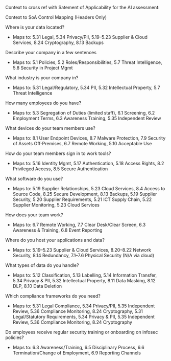 Context to cross ref with Satement of Applicability for the AI assessment:

Context to SoA Control Mapping (Headers Only)


Where is your data located?


- Maps to: 5.31 Legal, 5.34 Privacy/PII, 5.19–5.23 Supplier & Cloud Services, 8.24 Cryptography, 8.13 Backups

Describe your company in a few sentences


- Maps to: 5.1 Policies, 5.2 Roles/Responsibilities, 5.7 Threat Intelligence, 5.8 Security in Project Mgmt

What industry is your company in?


- Maps to: 5.31 Legal/Regulatory, 5.34 PII, 5.32 Intellectual Property, 5.7 Threat Intelligence

How many employees do you have?


- Maps to: 5.3 Segregation of Duties (limited staff), 6.1 Screening, 6.2 Employment Terms, 6.3 Awareness Training, 5.35 Independent Review

What devices do your team members use?


- Maps to: 8.1 User Endpoint Devices, 8.7 Malware Protection, 7.9 Security of Assets Off‑Premises, 6.7 Remote Working, 5.10 Acceptable Use

How do your team members sign in to work tools?


- Maps to: 5.16 Identity Mgmt, 5.17 Authentication, 5.18 Access Rights, 8.2 Privileged Access, 8.5 Secure Authentication

What software do you use?


- Maps to: 5.19 Supplier Relationships, 5.23 Cloud Services, 8.4 Access to Source Code, 8.25 Secure Development, 8.13 Backups,  5.19 Supplier Security, 5.20 Supplier Requirements, 5.21 ICT Supply Chain, 5.22 Supplier Monitoring, 5.23 Cloud Services

How does your team work?


- Maps to: 6.7 Remote Working, 7.7 Clear Desk/Clear Screen, 6.3 Awareness & Training, 6.8 Event Reporting

Where do you host your applications and data?


- Maps to: 5.19–5.23 Supplier & Cloud Services, 8.20–8.22 Network Security, 8.14 Redundancy, 7.1–7.6 Physical Security (N/A via cloud)

What types of data do you handle?


- Maps to: 5.12 Classification, 5.13 Labelling, 5.14 Information Transfer, 5.34 Privacy & PII, 5.32 Intellectual Property, 8.11 Data Masking, 8.12 DLP, 8.10 Data Deletion

Which compliance frameworks do you need?


- Maps to: 5.31 Legal Compliance, 5.34 Privacy/PII, 5.35 Independent Review, 5.36 Compliance Monitoring, 8.24 Cryptography, 5.31 Legal/Statutory Requirements, 5.34 Privacy & PII, 5.35 Independent Review, 5.36 Compliance Monitoring, 8.24 Cryptography

Do employees receive regular security training or onboarding on infosec policies?


- Maps to: 6.3 Awareness/Training, 6.5 Disciplinary Process, 6.6 Termination/Change of Employment, 6.9 Reporting Channels